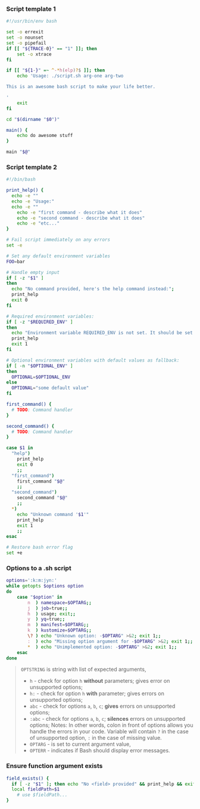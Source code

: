 ### Script template 1

```bash
#!/usr/bin/env bash

set -o errexit
set -o nounset
set -o pipefail
if [[ "${TRACE-0}" == "1" ]]; then
    set -o xtrace
fi

if [[ "${1-}" =~ ^-*h(elp)?$ ]]; then
    echo 'Usage: ./script.sh arg-one arg-two

This is an awesome bash script to make your life better.

'
    exit
fi

cd "$(dirname "$0")"

main() {
    echo do awesome stuff
}

main "$@"
```

### Script template 2

```bash
#!/bin/bash

print_help() {
  echo -e ""
  echo -e "Usage:"
  echo -e ""
	echo -e "first command - describe what it does"
	echo -e "second command - describe what it does"
	echo -e "etc..."
}

# Fail script immediately on any errors
set -e

# Set any default environment variables
FOO=bar

# Handle empty input
if [ -z "$1" ]
then
  echo "No command provided, here's the help command instead:";
  print_help
  exit 0
fi

# Required environment variables:
if [ -z "$REQUIRED_ENV" ]
then
  echo "Environment variable REQUIRED_ENV is not set. It should be set to TODO";
  print_help
  exit 1
fi

# Optional environment variables with default values as fallback:
if [ -n "$OPTIONAL_ENV" ]
then
  OPTIONAL=$OPTIONAL_ENV
else
  OPTIONAL="some default value"
fi

first_command() {
  # TODO: Command handler
}

second_command() {
  # TODO: Command handler
}

case $1 in
  "help")
    print_help
    exit 0
    ;;
  "first_command")
    first_command "$@"
    ;;
  "second_command")
    second_command "$@"
    ;;
  *)
    echo "Unknown command '$1'"
    print_help
    exit 1
    ;;
esac

# Restore bash error flag
set +e
```

### Options to a .sh script

```bash
options=':k:m:jyn:'
while getopts $options option
do
    case "$option" in
        n  ) namespace=$OPTARG;;
        j  ) job=true;;
        h  ) usage; exit;;
        y  ) yq=true;;
        m  ) manifest=$OPTARG;;
        k  ) kustomize=$OPTARG;;
        \? ) echo "Unknown option: -$OPTARG" >&2; exit 1;;
        :  ) echo "Missing option argument for -$OPTARG" >&2; exit 1;;
        *  ) echo "Unimplemented option: -$OPTARG" >&2; exit 1;;
    esac
done
```

> `OPTSTRING` is string with list of expected arguments,
>
> - `h` - check for option `h` **without** parameters; gives error on unsupported options;
> - `h:` - check for option `h` **with** parameter; gives errors on unsupported options;
> - `abc` - check for options `a`, `b`, `c`; **gives** errors on unsupported options;
> - `:abc` - check for options `a`, `b`, `c`; **silences** errors on unsupported options;
>   Notes: In other words, colon in front of options allows you handle the errors in your code. Variable will contain `?` in the case of unsupported option, `:` in the case of missing value.
> - `OPTARG` - is set to current argument value,
> - `OPTERR` - indicates if Bash should display error messages.

### Ensure function argument exists

```bash
field_exists() {
  if [ -z "$1" ]; then echo "No <field> provided" && print_help && exit 1; fi
  local fieldPath=$1
	# use $fieldPath...
}
```
